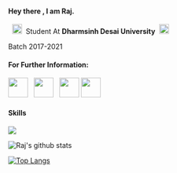 #### Hey there , I am Raj.

<p>&nbsp;&nbsp;<img height="20" src="https://img.icons8.com/fluent/48/000000/student-male.png"/>&nbsp;&nbsp;Student At <b>Dharmsinh Desai University</b>&nbsp;&nbsp;<img height="20" src="https://img.icons8.com/color/48/000000/india.png"/></p>
<p>Batch 2017-2021</p>

#### For Further Information:
<p>
<a href="https://twitter.com/raj_5129"><img height="40" src="https://img.icons8.com/fluent/48/000000/twitter.png"></a>&nbsp;&nbsp;
<a href="https://www.instagram.com/raj_0512/"><img height="40" src="https://img.icons8.com/fluent/48/000000/instagram-new.png"></a>&nbsp;&nbsp;
<a href="https://www.linkedin.com/in/raj-panchal-825386191/"><img height="40" src="https://img.icons8.com/fluent/48/000000/linkedin.png"></a>
<a href="https://www.hackerrank.com/raj_5126"><img height="40" src="https://img.icons8.com/windows/32/000000/hackerrank.png"></a>
</p>

#### Skills
<img src="https://img.shields.io/badge/Language-Python-green">

![Raj's github stats](https://github-readme-stats.vercel.app/api?username=raj5126&show_icons=true&theme=radical)

[![Top Langs](https://github-readme-stats.vercel.app/api/top-langs/?username=raj5126&layout=compact)](https://github.com/raj5126/github-readme-stats)


